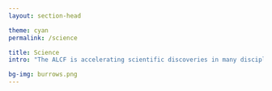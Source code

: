 ```yaml
---
layout: section-head

theme: cyan
permalink: /science

title: Science
intro: "The ALCF is accelerating scientific discoveries in many disciplines, ranging from physics and materials science to biology and engineering."

bg-img: burrows.png
---
```



